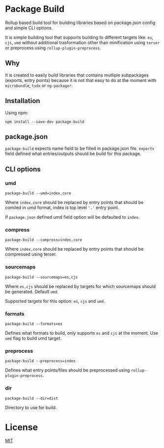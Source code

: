 # Package Build

Rollup based build tool for building libraries based on package.json config and simple CLI options.

It is simple building tool that supports building to different targets like: `es`, `cjs`, `umd` without additional trasformation other than minification using `terser` or preprocess using `rollup-plugin-preprocess`.

## Why

It is created to easily build libraries that contains mutliple subpackages (exports, entry points) because it is not that easy to do at the moment with `microbundle`, `tsdx` or `ng-packager`.

## Installation

Using npm:
```
npm install --save-dev package-build
```

## package.json

`package-build` expects name field to be filled in package.json file. `exports` field defined what entries/outputs should be build for this package.

## CLI options

### umd

```
package-build --umd=index,core
```

Where `index,core` should be replaced by entry points that should be comiled in umd format, index is top level `'.'` entry point.

If `package.json` defined umd field option will be defaulted to `index`.

### compress

```
package-build --compress=index,core
```

Where `index,core` should be replaced by entry points that should be compressed using terser.

### sourcemaps

```
package-build --sourcemaps=es,cjs
```

Where `es,cjs` should be replaced by targets for which sourcemaps should be generated. Default `umd`.

Supported targets for this option: `es`, `cjs` and `umd`.

### formats

```
package-build --formats=es
```

Defines what formats to build, only supports `es` and `cjs` at the moment. Use `umd` flag to build umd target.

### preprocess

```
package-build --preprocess=index
```

Defines what entry points/files should be preprocessed using `rollup-plugin-preprocess`.

### dir

```
package-build --dir=dist
```

Directory to use for build.

# License

[MIT](./LICENSE)
